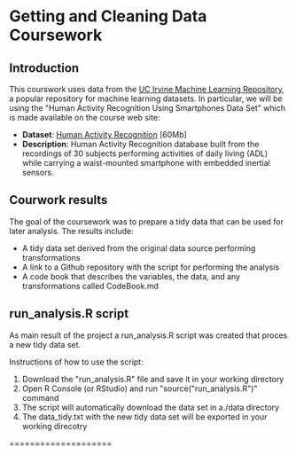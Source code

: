 # Getting and Cleaning Data Coursework

## Introduction

This courswork uses data from
the <a href="http://archive.ics.uci.edu/ml/datasets/Human+Activity+Recognition+Using+Smartphones">UC Irvine Machine
Learning Repository</a>, a popular repository for machine learning
datasets. In particular, we will be using the "Human Activity Recognition Using Smartphones Data Set" which is made available on
the course web site:

* <b>Dataset</b>: <a href="https://d396qusza40orc.cloudfront.net/getdata%2Fprojectfiles%2FUCI%20HAR%20Dataset.zip ">Human Activity Recognition</a> [60Mb]
* <b>Description</b>: Human Activity Recognition database built from the recordings of 30 subjects performing activities of daily living (ADL) while carrying a waist-mounted smartphone with embedded inertial sensors.

## Courwork results

The goal of the coursework was to prepare a tidy data that can be used for later analysis. The results include:

* A tidy data set derived from the original data source performing transformations
* A link to a Github repository with the script for performing the analysis 
* A code book that describes the variables, the data, and any transformations called CodeBook.md 

## run_analysis.R script

As main result of the project a run_analysis.R script was created that proces a new tidy data set.

Instructions of how to use the script:

<ol>
<li>Download the "run_analysis.R" file and save it in your working directory </li>
<li> Open R Console (or RStudio) and run "source("run_analysis.R")" command </li>
<li> The script will automatically download the data set in  a./data directory </li>
<li> The data_tidy.txt with the new tidy data set will be exported in your working direcotry </li>
</ol>

====================
